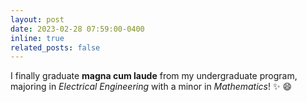 ```yaml
---
layout: post
date: 2023-02-28 07:59:00-0400
inline: true
related_posts: false
---
```


I finally graduate **magna cum laude** from my undergraduate program, majoring in 
*Electrical Engineering* with a minor in *Mathematics*! :sparkles: :smile:
